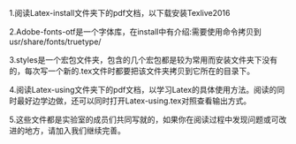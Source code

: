 1.阅读Latex-install文件夹下的pdf文档，以下载安装Texlive2016


2.Adobe-fonts-otf是一个字体库，在install中有介绍:需要使用命令拷贝到usr/share/fonts/truetype/


3.styles是一个宏包文件夹，包含的几个宏包都是较为常用而安装文件夹下没有的，每次写一个新的.tex文件时都要把该文件夹拷贝到它所在的目录下。


4.阅读Latex-using文件夹下的pdf文档，以学习Latex的具体使用方法。阅读的同时最好边学边做，还可以同时打开Latex-using.tex对照查看输出方式。


5.这些文件都是实验室的成员们共同写就的，如果你在阅读过程中发现问题或可改进的地方，请加入我们继续完善。
